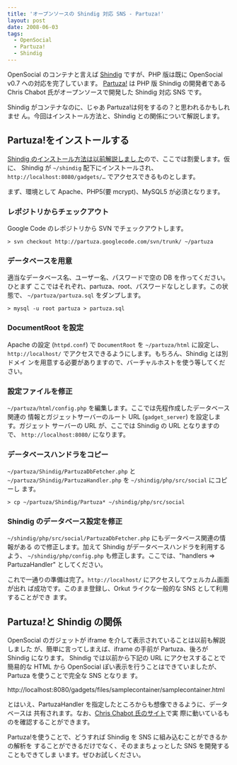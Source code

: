 ```yaml
---
title: 'オープンソースの Shindig 対応 SNS - Partuza!'
layout: post
date: 2008-06-03
tags:
  - OpenSocial
  - Partuza!
  - Shindig
---
```


OpenSocial のコンテナと言えば
[Shindig](http://devlog.agektmr.com/archives/tag/shindig) ですが、PHP 版は既に
OpenSocial v0.7 への対応を完了しています。
[Partuza!](http://code.google.com/p/partuza/) は PHP 版 Shindig の開発者である
Chris Chabot 氏がオープンソースで開発した Shindig 対応 SNS です。

Shindig がコンテナなのに、じゃあ Partuza!は何をするの？と思われるかもしれませ
ん。今回はインストール方法と、Shindig との関係について解説します。

## Partuza!をインストールする

[Shindig のインストール方法は以前解説しまし
た](http://devlog.agektmr.com/archives/11)ので、ここでは割愛します。仮に、
Shindig が `~/shindig` 配下にインストールされ、`http://localhost:8080/gadgets/…`
でアクセスできるものとします。

まず、環境として Apache、PHP5(要 mcrypt)、MySQL5 が必須となります。

### レポジトリからチェックアウト

Google Code のレポジトリから SVN でチェックアウトします。

```shell
> svn checkout http://partuza.googlecode.com/svn/trunk/ ~/partuza
```

### データベースを用意

適当なデータベース名、ユーザー名、パスワードで空の DB を作ってください。ひとまず
ここではそれぞれ、partuza、root、パスワードなしとします。この状態で、
`~/partuza/partuza.sql` をダンプします。

```shell
> mysql -u root partuza > partuza.sql
```

### DocumentRoot を設定

Apache の設定 (`httpd.conf`) で `DocumentRoot` を `~/partuza/html` に設定し、
`http://localhost/` でアクセスできるようにします。もちろん、Shindig とは別ドメイ
ンを用意する必要がありますので、バーチャルホストを使う等してください。

### 設定ファイルを修正

`~/partuza/html/config.php` を編集します。ここでは先程作成したデータベース関連の
情報とガジェットサーバーのルート URL (`gadget_server`) を設定します。ガジェット
サーバーの URL が、ここでは Shindig の URL となりますので、
`http://localhost:8080/` になります。

### データベースハンドラをコピー

`~/partuza/Shindig/PartuzaDbFetcher.php` と
`~/partuza/Shindig/PartuzaHandler.php` を `~/shindig/php/src/social` にコピーし
ます。

```shell
> cp ~/partuza/Shindig/Partuza* ~/shindig/php/src/social
```

### Shindig のデータベース設定を修正

`~/shindig/php/src/social/PartuzaDbFetcher.php` にもデータベース関連の情報がある
ので修正します。加えて Shindig がデータベースハンドラを利用するよう、
`~/shindig/php/config.php` も修正します。ここでは、"handlers => PartuzaHandler"
としてください。

これで一通りの準備は完了。`http://localhost/` にアクセスしてウェルカム画面が出れ
ば成功です。このまま登録し、Orkut ライクな一般的な SNS として利用することができ
ます。

## Partuza!と Shindig の関係

OpenSocial のガジェットが iframe を介して表示されていることは以前も解説しました
が、簡単に言ってしまえば、iframe の手前が Partuza、後ろが Shindig になります。
Shindig では以前から下記の URL にアクセスすることで簡易的な HTML から OpenSocial
ぽい表示を行うことはできていましたが、Partuza を使うことで完全な SNS となりま
す。

http://localhost:8080/gadgets/files/samplecontainer/samplecontainer.html

とはいえ、PartuzaHandler を指定したところからも想像できるように、データベースは
共有されます。なお、[Chris Chabot 氏のサイト](http://partuza.us.chabotc.com/)で実
際に動いているものを確認することができます。

Partuza!を使うことで、どうすれば Shindig を SNS に組み込むことができるかの解析を
することができるだけでなく、そのままちょっとした SNS を開発することもできてしま
います。ぜひお試しください。

